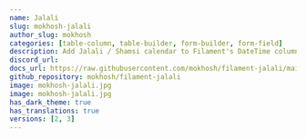 ```yaml
---
name: Jalali
slug: mokhosh-jalali
author_slug: mokhosh
categories: [table-column, table-builder, form-builder, form-field]
description: Add Jalali / Shamsi calendar to Filament's DateTime column, and DateTimePicker.
discord_url: 
docs_url: https://raw.githubusercontent.com/mokhosh/filament-jalali/main/README.md
github_repository: mokhosh/filament-jalali
image: mokhosh-jalali.jpg
image: mokhosh-jalali.jpg
has_dark_theme: true
has_translations: true
versions: [2, 3]
---
```

